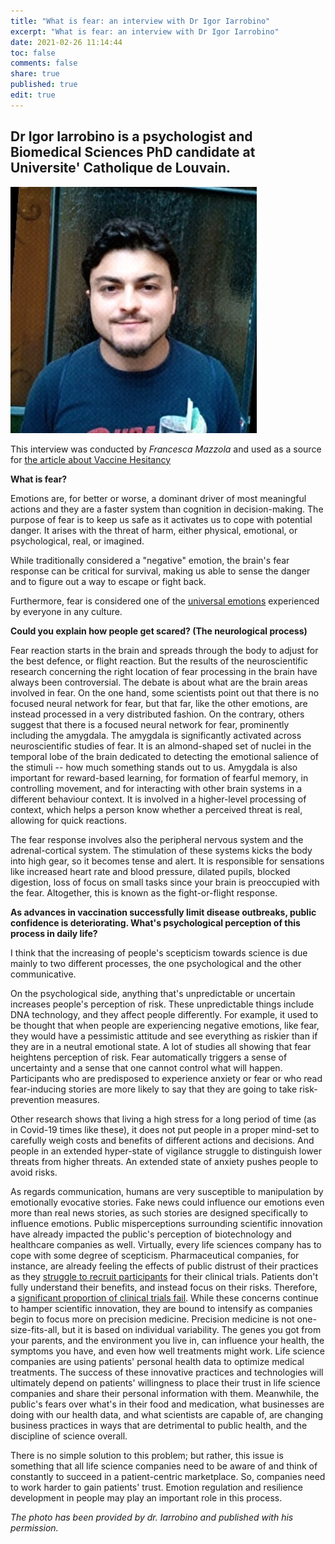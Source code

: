 ```yaml
---
title: "What is fear: an interview with Dr Igor Iarrobino"
excerpt: "What is fear: an interview with Dr Igor Iarrobino"
date: 2021-02-26 11:14:44
toc: false
comments: false
share: true
published: true
edit: true
---
```

## Dr Igor Iarrobino is a psychologist and Biomedical Sciences PhD candidate at Universite' Catholique de Louvain.

![](/assets/images/dr_igor_iarrobino__interview_on_fear.jpg "Dr. Igor Iarrobino")

This interview was conducted by *Francesca Mazzola* and used as a source for [the article about Vaccine Hesitancy](/2021/02/26/vaccine-hesitancy-why-is-it-increasing/)

**What is fear?**

Emotions are, for better or worse, a dominant driver of most meaningful actions and they are a faster system than cognition in decision-making. The purpose of fear is to keep us safe as it activates us to cope with potential danger. It arises with the threat of harm, either physical, emotional, or psychological, real, or imagined. 

While traditionally considered a "negative" emotion, the brain's fear response can be critical for survival, making us able to sense the danger and to figure out a way to escape or fight back.

Furthermore, fear is considered one of the [universal emotions](https://www.paulekman.com/resources/universal-facial-expressions/) experienced by everyone in any culture.

**Could you explain how people get scared? (The neurological process)**

Fear reaction starts in the brain and spreads through the body to adjust for the best defence, or flight reaction. But the results of the neuroscientific research concerning the right location of fear processing in the brain have always been controversial. The debate is about what are the brain areas involved in fear. On the one hand, some scientists point out that there is no focused neural network for fear, but that far, like the other emotions, are instead processed in a very distributed fashion. On the contrary, others suggest that there is a focused neural network for fear, prominently including the amygdala. The amygdala is significantly activated across neuroscientific studies of fear. It is an almond-shaped set of nuclei in the temporal lobe of the brain dedicated to detecting the emotional salience of the stimuli -- how much something stands out to us. Amygdala is also important for reward-based learning, for formation of fearful memory, in controlling movement, and for interacting with other brain systems in a different behaviour context. It is involved in a higher-level processing of context, which helps a person know whether a perceived threat is real, allowing for quick reactions.

The fear response involves also the peripheral nervous system and the adrenal-cortical system. The stimulation of these systems kicks the body into high gear, so it becomes tense and alert. It is responsible for sensations like increased heart rate and blood pressure, dilated pupils, blocked digestion, loss of focus on small tasks since your brain is preoccupied with the fear. Altogether, this is known as the fight-or-flight response.

**As advances in vaccination successfully limit disease outbreaks, public confidence is deteriorating. What's psychological perception of this process in daily life?**

I think that the increasing of people's scepticism towards science is due mainly to two different processes, the one psychological and the other communicative.

On the psychological side, anything that's unpredictable or uncertain increases people's perception of risk. These unpredictable things include DNA technology, and they affect people differently. For example, it used to be thought that when people are experiencing negative emotions, like fear, they would have a pessimistic attitude and see everything as riskier than if they are in a neutral emotional state. A lot of studies all showing that fear heightens perception of risk. Fear automatically triggers a sense of uncertainty and a sense that one cannot control what will happen. Participants who are predisposed to experience anxiety or fear or who read fear-inducing stories are more likely to say that they are going to take risk-prevention measures.

Other research shows that living a high stress for a long period of time (as in Covid-19 times like these), it does not put people in a proper mind-set to carefully weigh costs and benefits of different actions and decisions. And people in an extended hyper-state of vigilance struggle to distinguish lower threats from higher threats. An extended state of anxiety pushes people to avoid risks.

As regards communication, humans are very susceptible to manipulation by emotionally evocative stories. Fake news could influence our emotions even more than real news stories, as such stories are designed specifically to influence emotions. Public misperceptions surrounding scientific innovation have already impacted the public's perception of biotechnology and healthcare companies as well. Virtually, every life sciences company has to cope with some degree of scepticism. Pharmaceutical companies, for instance, are already feeling the effects of public distrust of their practices as they [struggle to recruit participants](https://www.ncbi.nlm.nih.gov/pmc/articles/PMC4936073/) for their clinical trials. Patients don't fully understand their benefits, and instead focus on their risks. Therefore, a [significant proportion of clinical trials fail](https://www.ncbi.nlm.nih.gov/pmc/articles/PMC4936073/). While these concerns continue to hamper scientific innovation, they are bound to intensify as companies begin to focus more on precision medicine. Precision medicine is not one-size-fits-all, but it is based on individual variability. The genes you got from your parents, and the environment you live in, can influence your health, the symptoms you have, and even how well treatments might work. Life science companies are using patients' personal health data to optimize medical treatments. The success of these innovative practices and technologies will ultimately depend on patients' willingness to place their trust in life science companies and share their personal information with them. Meanwhile, the public's fears over what's in their food and medication, what businesses are doing with our health data, and what scientists are capable of, are changing business practices in ways that are detrimental to public health, and the discipline of science overall. 

There is no simple solution to this problem; but rather, this issue is something that all life science companies need to be aware of and think of constantly to succeed in a patient-centric marketplace. So, companies need to work harder to gain patients' trust. Emotion regulation and resilience development in people may play an important role in this process.

*The photo has been provided by dr. Iarrobino and published with his permission.*